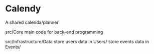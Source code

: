 # Calendy
A shared calenda/planner

src/Core
  main code for back-end programming

src/Infrastructure/Data
  store users data in Users/
  store events data in Events/
